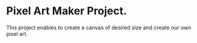 # Pixel Art Maker Project.



This project enables to create a canvas of desired size and create our own pixel art.
